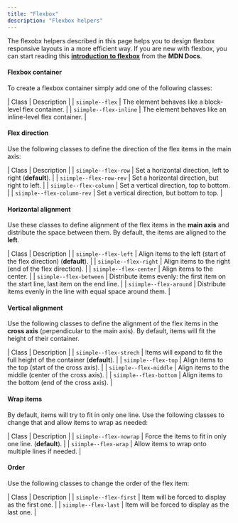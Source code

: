```yaml
---
title: "Flexbox"
description: "Flexbox helpers"
---
```


The flexobx helpers described in this page helps you to design flexbox responsive layouts in a more efficient way. 
If you are new with flexbox, you can start reading this [**introduction to flexbox**](https://developer.mozilla.org/en-US/docs/Web/CSS/CSS_Flexible_Box_Layout) from the **MDN Docs**.

#### Flexbox container

To create a flexbox container simply add one of the following classes:

| Class | Description |
| `siimple--flex` | The element behaves like a block-level flex container. |
| `siimple--flex-inline` | The element behaves like an inline-level flex container. |


#### Flex direction

Use the following classes to define the direction of the flex items in the main axis: 

| Class | Description |
| `siimple--flex-row` | Set a horizontal direction, left to right (**default**). |
| `siimple--flex-row-rev` | Set a horizontal direction, but right to left. |
| `siimple--flex-column` | Set a vertical direction, top to bottom. |
| `siimple--flex-column-rev` | Set a vertical direction, but bottom to top. |


#### Horizontal alignment

Use these classes to define alignment of the flex items in the **main axis** and distribute the space between them. By default, the items are aligned to the **left**.

| Class | Description |
| `siimple--flex-left` | Align items to the left (start of the flex direction) (**default**). |
| `siimple--flex-right` | Align items to the right (end of the flex direction). |
| `siimple--flex-center` | Align items to the center. |
| `siimple--flex-between` | Distribute items evenly: the first item on the start line, last item on the end line. |
| `siimple--flex-around` | Distribute items evenly in the line with equal space around them. |


#### Vertical alignment

Use the following classes to define the alignment of the flex items in the **cross axis** (perpendicular to the main axis). By default, items will fit the height of their container.

| Class | Description |
| `siimple--flex-strech` | Items will expand to fit the full height of the container (**default**). |
| `siimple--flex-top` | Align items to the top (start of the cross axis). |
| `siimple--flex-middle` | Align items to the middle (center of the cross axis). |
| `siimple--flex-bottom` | Align items to the bottom (end of the cross axis). |


#### Wrap items

By default, items will try to fit in only one line. Use the following classes to change that and allow items to wrap as needed:

| Class | Description |
| `siimple--flex-nowrap` | Force the items to fit in only one line. (**default**). |
| `siimple--flex-wrap` | Allow items to wrap onto multiple lines if needed. |


#### Order

Use the following classes to change the order of the flex item:

| Class | Description |
| `siimple--flex-first` | Item will be forced to display as the first one. |
| `siimple--flex-last` | Item will be forced to display as the last one. |



